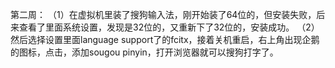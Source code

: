 第二周：
（1）在虚拟机里装了搜狗输入法，刚开始装了64位的，但安装失败，后来查看了里面系统设置，发现是32位的，又重新下了32位的，安装成功。
（2）然后选择设置里面language support了的fcitx，接着关机重启，右上角出现企鹅的图标，点击，添加sougou pinyin，打开浏览器就可以搜狗打字了。

